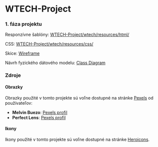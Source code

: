 # WTECH-Project

### 1. fáza projektu

Responzívne šablóny: [WTECH-Project/wtech/resources/html/](https://github.com/ByMikiii/WTECH-Project/tree/main/wtech/resources/html)

CSS: [WTECH-Project/wtech/resources/css/](https://github.com/ByMikiii/WTECH-Project/tree/main/wtech/resources/css)

Skice: [Wireframe](https://github.com/ByMikiii/WTECH-Project/tree/main/wtech/resources/wireframe.jpg)

Návrh fyzického dátového modelu: [Class Diagram](https://github.com/ByMikiii/WTECH-Project/tree/main/wtech/resources/class_diagram.png)

### Zdroje
#### Obrazky

Obrazky použité v tomto projekte sú voľne dostupné na stránke [Pexels](https://www.pexels.com) od používateľov:

- **Melvin Buezo**: [Pexels profil](https://www.pexels.com/@melvin-buezo-1253763/)
- **Perfect Lens**: [Pexels profil](https://www.pexels.com/@perfect-lens/)


#### Ikony

Ikony použité v tomto projekte sú voľne dostupné na stránke [Heroicons](https://heroicons.dev/).
